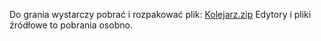 Do grania wystarczy pobrać i rozpakować plik: [Kolejarz.zip](https://github.com/paweljj/kolejarz/blob/main/Kolejarz.zip)
Edytory i pliki źródłowe to pobrania osobno.

